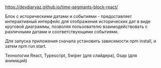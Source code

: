 https://devdiaryaz.github.io/time-segmants-block-react/

Блок с историческими датами и событиями -  предоставляет интерактивный интерфейс для отображения исторических дат в виде круговой диаграммы, позволяя пользователю взаимодействовать с различными датами и соответствующими событиями. 

Для запуска приложения сначала установить зависимости npm install, и затем npm run start.

Технологии React, Typescript, Swiper (для слайдера), Gsap (для анимаций)
